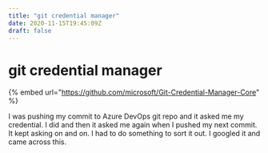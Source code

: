 ```yaml
---
title: "git credential manager"
date: 2020-11-15T19:45:09Z
draft: false
---
```

# git credential manager

{% embed url="https://github.com/microsoft/Git-Credential-Manager-Core" %}

I was pushing my commit to Azure DevOps git repo and it asked me my credential. I did and then it asked me again when I pushed my next commit. It kept asking on and on. I had to do something to sort it out. I googled it and came across this.

